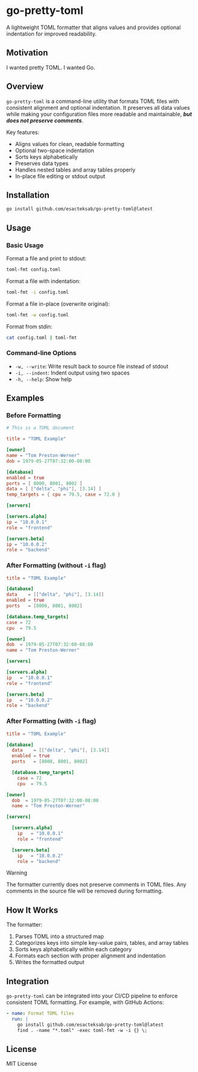 # go-pretty-toml

A lightweight TOML formatter that aligns values and provides optional indentation for improved readability.

## Motivation

I wanted pretty TOML. I wanted Go.

## Overview

`go-pretty-toml` is a command-line utility that formats TOML files with consistent alignment and optional indentation. It preserves all data values while making your configuration files more readable and maintainable, **_but does not preserve comments_**.

Key features:

- Aligns values for clean, readable formatting
- Optional two-space indentation
- Sorts keys alphabetically
- Preserves data types
- Handles nested tables and array tables properly
- In-place file editing or stdout output

## Installation

```bash
go install github.com/esacteksab/go-pretty-toml@latest
```

## Usage

### Basic Usage

Format a file and print to stdout:

```bash
toml-fmt config.toml
```

Format a file with indentation:

```bash
toml-fmt -i config.toml
```

Format a file in-place (overwrite original):

```bash
toml-fmt -w config.toml
```

Format from stdin:

```bash
cat config.toml | toml-fmt
```

### Command-line Options

- `-w, --write`: Write result back to source file instead of stdout
- `-i, --indent`: Indent output using two spaces
- `-h, --help`: Show help

## Examples

### Before Formatting

```toml
# This is a TOML document

title = "TOML Example"

[owner]
name = "Tom Preston-Werner"
dob = 1979-05-27T07:32:00-08:00

[database]
enabled = true
ports = [ 8000, 8001, 8002 ]
data = [ ["delta", "phi"], [3.14] ]
temp_targets = { cpu = 79.5, case = 72.0 }

[servers]

[servers.alpha]
ip = "10.0.0.1"
role = "frontend"

[servers.beta]
ip = "10.0.0.2"
role = "backend"
```

### After Formatting (without `-i` flag)

```toml
title = "TOML Example"

[database]
data    = [["delta", "phi"], [3.14]]
enabled = true
ports   = [8000, 8001, 8002]

[database.temp_targets]
case = 72
cpu  = 79.5

[owner]
dob  = 1979-05-27T07:32:00-08:00
name = "Tom Preston-Werner"

[servers]

[servers.alpha]
ip   = "10.0.0.1"
role = "frontend"

[servers.beta]
ip   = "10.0.0.2"
role = "backend"
```

### After Formatting (with `-i` flag)

```toml
title = "TOML Example"

[database]
  data    = [["delta", "phi"], [3.14]]
  enabled = true
  ports   = [8000, 8001, 8002]

  [database.temp_targets]
    case = 72
    cpu  = 79.5

[owner]
  dob  = 1979-05-27T07:32:00-08:00
  name = "Tom Preston-Werner"

[servers]

  [servers.alpha]
    ip   = "10.0.0.1"
    role = "frontend"

  [servers.beta]
    ip   = "10.0.0.2"
    role = "backend"
```

> [!WARNING]
> The formatter currently does not preserve comments in TOML files. Any comments in the source file will be removed during formatting.

## How It Works

The formatter:

1. Parses TOML into a structured map
1. Categorizes keys into simple key-value pairs, tables, and array tables
1. Sorts keys alphabetically within each category
1. Formats each section with proper alignment and indentation
1. Writes the formatted output

## Integration

`go-pretty-toml` can be integrated into your CI/CD pipeline to enforce consistent TOML formatting. For example, with GitHub Actions:

```yaml
- name: Format TOML files
  run: |
    go install github.com/esacteksab/go-pretty-toml@latest
    find . -name "*.toml" -exec toml-fmt -w -i {} \;
```

## License

MIT License
